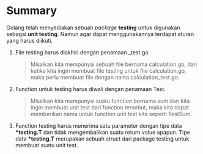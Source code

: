 # Summary

Golang telah menyediakan sebuah _package_ __testing__ untuk digunakan sebagai __unit testing__. Namun agar dapat menggunakannya terdapat aturan yang harus diikuti.
1. File testing harus diakhiri dengan penamaan _test.go
    > Misalkan kita mempunyai sebuah file bernama calculation.go, dan ketika kita ingin membuat file testing untuk file calculation.go, maka perlu membuat file dengan nama calculation_test.go. 
2. Function untuk testing harus diwali dengan penamaan Test.
    > Misalkan kita mempunyai suatu function bernama sum dan kita ingin membuat unit test dari function tersebut, maka kita dapat memberikan nama untuk function unit test kita seperti TestSum.
3. Function testing harus menerima satu parameter dengan tipe data __*testing.T__ dan tidak mengembalikan suatu return value apapun. Tipe data __*testing.T__ merupakan sebuah struct dari package testing untuk membuat suatu unit test.
